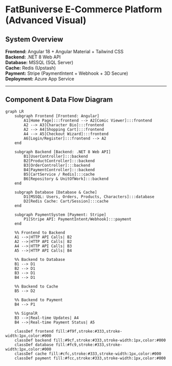 # FatBuniverse E-Commerce Platform (Advanced Visual)

## System Overview
**Frontend:** Angular 18 + Angular Material + Tailwind CSS  
**Backend:** .NET 8 Web API  
**Database:** MSSQL (SQL Server)  
**Cache:** Redis (Upstash)  
**Payment:** Stripe (PaymentIntent + Webhook + 3D Secure)  
**Deployment:** Azure App Service  

---

## Component & Data Flow Diagram
```mermaid
graph LR
    subgraph Frontend [Frontend: Angular]
        A1[Home Page]:::frontend --> A2[Comic Viewer]:::frontend
        A2 --> A3[Character Bio]:::frontend
        A2 --> A4[Shopping Cart]:::frontend
        A4 --> A5[Checkout Wizard]:::frontend
        A6[Login/Register]:::frontend --> A2
    end

    subgraph Backend [Backend: .NET 8 Web API]
        B1[UserController]:::backend
        B2[ProductController]:::backend
        B3[OrderController]:::backend
        B4[PaymentController]:::backend
        B5[CartService / Redis]:::cache
        B6[Repository & UnitOfWork]:::backend
    end

    subgraph Database [Database & Cache]
        D1[MSSQL: Users, Orders, Products, Characters]:::database
        D2[Redis Cache: Cart/Session]:::cache
    end

    subgraph PaymentSystem [Payment: Stripe]
        P1[Stripe API: PaymentIntent/Webhook]:::payment
    end

    %% Frontend to Backend
    A1 -->|HTTP API Calls| B2
    A2 -->|HTTP API Calls| B2
    A4 -->|HTTP API Calls| B3
    A5 -->|HTTP API Calls| B4

    %% Backend to Database
    B1 --> D1
    B2 --> D1
    B3 --> D1
    B4 --> D1

    %% Backend to Cache
    B5 --> D2

    %% Backend to Payment
    B4 --> P1

    %% SignalR
    B3 -->|Real-time Updates| A4
    B4 -->|Real-time Payment Status| A5

    classDef frontend fill:#f9f,stroke:#333,stroke-width:1px,color:#000
    classDef backend fill:#9cf,stroke:#333,stroke-width:1px,color:#000
    classDef database fill:#fc9,stroke:#333,stroke-width:1px,color:#000
    classDef cache fill:#cfc,stroke:#333,stroke-width:1px,color:#000
    classDef payment fill:#fcc,stroke:#333,stroke-width:1px,color:#000

